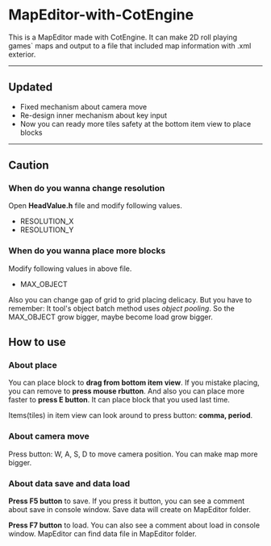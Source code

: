 # MapEditor-with-CotEngine
This is a MapEditor made with CotEngine. It can make 2D roll playing games` maps and output to a file that included map information with .xml exterior. 
***
## Updated
* Fixed mechanism about camera move
* Re-design inner mechanism about key input
* Now you can ready more tiles safety at the bottom item view to place blocks
***

## Caution
### When do you wanna change resolution
Open **HeadValue.h** file and modify following values.
* RESOLUTION_X
* RESOLUTION_Y

### When do you wanna place more blocks
Modify following values in above file.
* MAX_OBJECT

Also you can change gap of grid to grid placing delicacy. But you have to remember: It tool's object batch method uses *object pooling*. So the MAX_OBJECT grow bigger, maybe become load grow bigger.

## How to use
### About place
You can place block to **drag from bottom item view**. If you mistake placing, you can remove to **press mouse rbutton**. And also you can place more faster to **press E button**. It can place block that you used last time.

Items(tiles) in item view can look around to press button: **comma, period**.

### About camera move
Press button: W, A, S, D to move camera position. You can make map more bigger.

### About data save and data load
**Press F5 button** to save. If you press it button, you can see a comment about save in console window. Save data will create on MapEditor folder.

**Press F7 button** to load. You can also see a comment about load in console window. MapEditor can find data file in MapEditor folder.